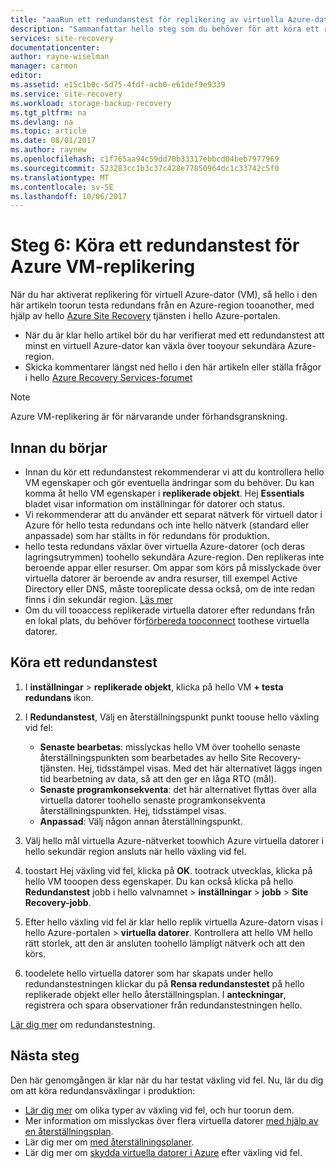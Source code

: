 ```yaml
---
title: "aaaRun ett redundanstest för replikering av virtuella Azure-datorn med Azure Site Recovery | Microsoft Docs"
description: "Sammanfattar hello steg som du behöver för att köra ett redundanstest för virtuella datorer i Azure replikering tooanother Azure-region med hello Azure Site Recovery-tjänsten."
services: site-recovery
documentationcenter: 
author: rayne-wiselman
manager: carmon
editor: 
ms.assetid: e15c1b0c-5d75-4fdf-acb0-e61def9e9339
ms.service: site-recovery
ms.workload: storage-backup-recovery
ms.tgt_pltfrm: na
ms.devlang: na
ms.topic: article
ms.date: 08/01/2017
ms.author: raynew
ms.openlocfilehash: c1f765aa94c59dd70b33317ebbcd04beb7977969
ms.sourcegitcommit: 523283cc1b3c37c428e77850964dc1c33742c5f0
ms.translationtype: MT
ms.contentlocale: sv-SE
ms.lasthandoff: 10/06/2017
---
```

# <a name="step-6-run-a-test-failover-for-azure-vm-replication"></a>Steg 6: Köra ett redundanstest för Azure VM-replikering

När du har aktiverat replikering för virtuell Azure-dator (VM), så hello i den här artikeln toorun testa redundans från en Azure-region tooanother, med hjälp av hello [Azure Site Recovery](site-recovery-overview.md) tjänsten i hello Azure-portalen.

- När du är klar hello artikel bör du har verifierat med ett redundanstest att minst en virtuell Azure-dator kan växla över tooyour sekundära Azure-region. 
- Skicka kommentarer längst ned hello i den här artikeln eller ställa frågor i hello [Azure Recovery Services-forumet](https://social.msdn.microsoft.com/forums/azure/home?forum=hypervrecovmgr)

>[!NOTE]
>
> Azure VM-replikering är för närvarande under förhandsgranskning.


## <a name="before-you-start"></a>Innan du börjar

- Innan du kör ett redundanstest rekommenderar vi att du kontrollera hello VM egenskaper och gör eventuella ändringar som du behöver. Du kan komma åt hello VM egenskaper i **replikerade objekt**. Hej **Essentials** bladet visar information om inställningar för datorer och status.
- Vi rekommenderar att du använder ett separat nätverk för virtuell dator i Azure för hello testa redundans och inte hello nätverk (standard eller anpassade) som har ställts in för redundans för produktion.
- hello testa redundans växlar över virtuella Azure-datorer (och deras lagringsutrymmen) toohello sekundära Azure-region. Den replikeras inte beroende appar eller resurser. Om appar som körs på misslyckade över virtuella datorer är beroende av andra resurser, till exempel Active Directory eller DNS, måste tooreplicate dessa också, om de inte redan finns i din sekundär region. [Läs mer](site-recovery-test-failover-to-azure.md#prepare-active-directory-and-dns)
- Om du vill tooaccess replikerade virtuella datorer efter redundans från en lokal plats, du behöver för[förbereda tooconnect](site-recovery-test-failover-to-azure.md#prepare-to-connect-to-azure-vms-after-failover) toothese virtuella datorer.

## <a name="run-a-test-failover"></a>Köra ett redundanstest

1. I **inställningar** > **replikerade objekt**, klicka på hello VM **+ testa redundans** ikon. 

2. I **Redundanstest**, Välj en återställningspunkt punkt toouse hello växling vid fel:

    - **Senaste bearbetas**: misslyckas hello VM över toohello senaste återställningspunkten som bearbetades av hello Site Recovery-tjänsten. Hej, tidsstämpel visas. Med det här alternativet läggs ingen tid bearbetning av data, så att den ger en låga RTO (mål).
    - **Senaste programkonsekventa**: det här alternativet flyttas över alla virtuella datorer toohello senaste programkonsekventa återställningspunkten. Hej, tidsstämpel visas. 
    - **Anpassad**: Välj någon annan återställningspunkt.
 
3. Välj hello mål virtuella Azure-nätverket toowhich Azure virtuella datorer i hello sekundär region ansluts när hello växling vid fel.
4. toostart Hej växling vid fel, klicka på **OK**. tootrack utvecklas, klicka på hello VM tooopen dess egenskaper. Du kan också klicka på hello **Redundanstest** jobb i hello valvnamnet > **inställningar** > **jobb** > **Site Recovery-jobb**.
5. Efter hello växling vid fel är klar hello replik virtuella Azure-datorn visas i hello Azure-portalen > **virtuella datorer**. Kontrollera att hello VM hello rätt storlek, att den är ansluten toohello lämpligt nätverk och att den körs.
6. toodelete hello virtuella datorer som har skapats under hello redundanstestningen klickar du på **Rensa redundanstestet** på hello replikerade objekt eller hello återställningsplan. I **anteckningar**, registrera och spara observationer från redundanstestningen hello. 

[Lär dig mer](site-recovery-test-failover-to-azure.md) om redundanstestning.

## <a name="next-steps"></a>Nästa steg

Den här genomgången är klar när du har testat växling vid fel. Nu, lär du dig om att köra redundansväxlingar i produktion:

- [Lär dig mer](site-recovery-failover.md) om olika typer av växling vid fel, och hur toorun dem.
- Mer information om misslyckas över flera virtuella datorer [med hjälp av en återställningsplan](site-recovery-create-recovery-plans.md).
- Lär dig mer om [med återställningsplaner](site-recovery-create-recovery-plans.md).
- Lär dig mer om [skydda virtuella datorer i Azure](site-recovery-how-to-reprotect.md) efter växling vid fel.

